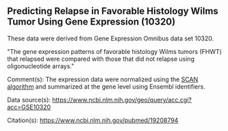 ## Predicting Relapse in Favorable Histology Wilms Tumor Using Gene Expression (10320)

These data were derived from Gene Expression Omnibus data set 10320.

"The gene expression patterns of favorable histology Wilms tumors (FHWT) that relapsed were compared with those that did not relapse using oligonucleotide arrays."

Comment(s): The expression data were normalized using the [SCAN algorithm](https://bioconductor.org/packages/release/bioc/html/SCAN.UPC.html) and summarized at the gene level using Ensembl identifiers.

Data source(s): https://www.ncbi.nlm.nih.gov/geo/query/acc.cgi?acc=GSE10320

Citation(s): https://www.ncbi.nlm.nih.gov/pubmed/19208794
